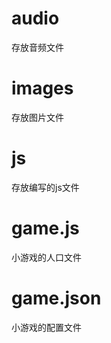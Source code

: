 # audio  
存放音频文件

# images   
存放图片文件    

# js   
存放编写的js文件

# game.js    
小游戏的人口文件

# game.json   
小游戏的配置文件   

